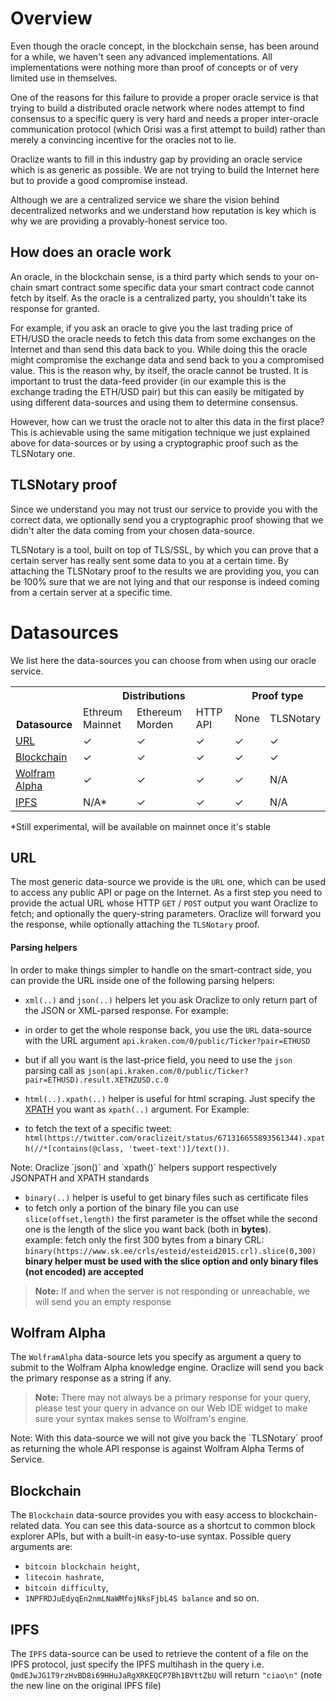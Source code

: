# Overview

Even though the oracle concept, in the blockchain sense, has been around for a while, we haven't seen any advanced implementations. All implementations were nothing more than proof of concepts or of very limited use in themselves.

One of the reasons for this failure to provide a proper oracle service is that trying to build a distributed oracle network where nodes attempt to find consensus to a specific query is very hard and needs a proper inter-oracle communication protocol (which Orisi was a first attempt to build) rather than merely a convincing incentive for the oracles not to lie.

Oraclize wants to fill in this industry gap by providing an oracle service which is as generic as possible. We are not trying to build the Internet here but to provide a good compromise instead.

Although we are a centralized service we share the vision behind decentralized networks and we understand how reputation is key which is why we are providing a provably-honest service too.


## How does an oracle work

An oracle, in the blockchain sense, is a third party which sends to your on-chain smart contract some specific data your smart contract code cannot fetch by itself. As the oracle is a centralized party, you shouldn't take its response for granted.

For example, if you ask an oracle to give you the last trading price of ETH/USD the oracle needs to fetch this data from some exchanges on the Internet and than send this data back to you. While doing this the oracle might compromise the exchange data and send back to you a compromised value. This is the reason why, by itself, the oracle cannot be trusted. It is important to trust the data-feed provider (in our example this is the exchange trading the ETH/USD pair) but this can easily be mitigated by using different data-sources and using them to determine consensus.

However, how can we trust the oracle not to alter this data in the first place? This is achievable using the same mitigation technique we just explained above for data-sources or by using a cryptographic proof such as the TLSNotary one.


## TLSNotary proof

Since we understand you may not trust our service to provide you with the correct data, we optionally send you a cryptographic proof showing that we didn't alter the data coming from your chosen data-source.

TLSNotary is a tool, built on top of TLS/SSL, by which you can prove that a certain server has really sent some data to you at a certain time. By attaching the TLSNotary proof to the results we are providing you, you can be 100% sure that we are not lying and that our response is indeed coming from a certain server at a specific time.


# Datasources

We list here the data-sources you can choose from when using our oracle service.

<table>
  <tr>
    <th rowspan="3" style="vertical-align: bottom !important;">Datasource</th>
    <th colspan="3">Distributions</th>
    <th colspan="2" rowspan="2" style="vertical-align: bottom !important;">Proof type</th>
  </tr>
  <tr>
    <td rowspan="2">Ethreum Mainnet<br></td>
    <td rowspan="2">Ethereum Morden</td>
    <td rowspan="2">HTTP API</td>
  </tr>
  <tr>
    <td>None</td>
    <td>TLSNotary</td>
  </tr>
  <tr>
    <td><a href="#url">URL</a></td>
    <td>✓</td>
    <td>✓</td>
    <td>✓</td>
    <td>✓</td>
    <td>✓</td>
  </tr>
  <tr>
    <td><a href="#blockchain">Blockchain</a></td>
    <td>✓</td>
    <td>✓</td>
    <td>✓</td>
    <td>✓</td>
    <td>✓</td>
  </tr>
  <tr>
    <td><a href="#wolfram-alpha">Wolfram Alpha</a></td>
    <td>✓</td>
    <td>✓</td>
    <td>✓</td>
    <td>✓</td>
    <td>N/A</td>
  </tr>
  <tr>
    <td><a href="#ipfs">IPFS</a></td>
    <td>N/A*</td>
    <td>✓</td>
    <td>✓</td>
    <td>✓</td>
    <td>N/A</td>
  </tr>
</table>

*Still experimental, will be available on mainnet once it's stable


## URL 

The most generic data-source we provide is the `URL` one, which can be used to access any public API or page on the Internet.
As a first step you need to provide the actual URL whose HTTP `GET` / `POST` output you want Oraclize to fetch; and optionally the query-string parameters. Oraclize will forward you the response, while optionally attaching the ``TLSNotary`` proof.

#### Parsing helpers

In order to make things simpler to handle on the smart-contract side, you can provide the URL inside one of the following parsing helpers:

* `xml(..)` and `json(..)` helpers let you ask Oraclize to only return part of the JSON or XML-parsed response. 
For example:
 * in order to get the whole response back, you use the `URL` data-source with the URL argument `api.kraken.com/0/public/Ticker?pair=ETHUSD` 
 * but if all you want is the last-price field, you need to use the `json` parsing call as `json(api.kraken.com/0/public/Ticker?pair=ETHUSD).result.XETHZUSD.c.0`

* `html(..).xpath(..)` helper is useful for html scraping. Just specify the <a href="https://en.wikipedia.org/wiki/XPath" target="_blank">XPATH</a> you want as `xpath(..)` argument. For Example:
 * to fetch the text of a specific tweet: `html(https://twitter.com/oraclizeit/status/671316655893561344).xpath(//*[contains(@class, 'tweet-text')]/text())`.

<aside class="notice">
	Note:
	Oraclize `json()` and `xpath()` helpers support respectively JSONPATH and XPATH standards
</aside>

* `binary(..)` helper is useful to get binary files such as certificate files
 * to fetch only a portion of the binary file you can use `slice(offset,length)` the first parameter is the offset while the second one is the length of the slice you want back (both in **bytes**).<br> example: fetch only the first 300 bytes from a binary CRL: `binary(https://www.sk.ee/crls/esteid/esteid2015.crl).slice(0,300)` **binary helper must be used with the slice option and only binary files (not encoded) are accepted**

> **Note:**
> If and when the server is not responding or unreachable, we will send you an empty response

## Wolfram Alpha

The `WolframAlpha` data-source lets you specify as argument a query to submit to the Wolfram Alpha knowledge engine. Oraclize will send you back the primary response as a string if any.

> **Note:**
> There may not always be a primary response for your query, please test your query in advance on our Web IDE widget to make sure your syntax makes sense to Wolfram's engine.

<aside class="notice">
Note:
With this data-source we will not give you back the `TLSNotary` proof as returning the whole API response is against Wolfram Alpha Terms of Service.
</aside>


## Blockchain

The `Blockchain` data-source provides you with easy access to blockchain-related data. You can see this data-source as a shortcut to common block explorer APIs, but with a built-in easy-to-use syntax.
Possible query arguments are:

* `bitcoin blockchain height`,
* `litecoin hashrate`,
* `bitcoin difficulty`, 
* `1NPFRDJuEdyqEn2nmLNaWMfojNksFjbL4S balance` 
and so on.


## IPFS

The `IPFS` data-source can be used to retrieve the content of a file on the IPFS protocol, just specify the IPFS multihash in the query i.e. `QmdEJwJG1T9rzHvBD8i69HHuJaRgXRKEQCP7Bh1BVttZbU` will return `"ciao\n"` (note the new line on the original IPFS file)
